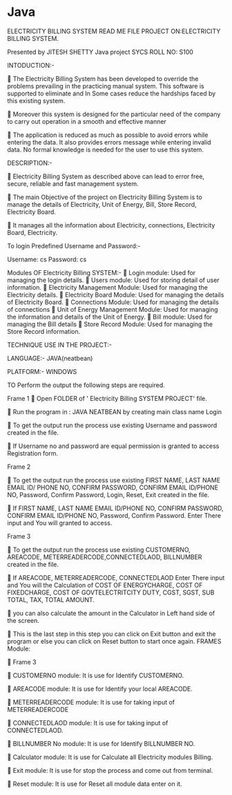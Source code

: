 # Java
ELECTRICITY BILLING SYSTEM
READ ME FILE
PROJECT ON:ELECTRICITY BILLING SYSTEM.

Presented by JITESH SHETTY
Java project
SYCS
ROLL NO: S100

INTODUCTION:-

	The Electricity Billing System has been developed to override the problems prevailing in the practicing manual system. This software is supported to eliminate and In Some cases reduce the hardships faced by this existing system.

	Moreover this system is designed for the particular need of the company to carry out operation in a smooth and effective manner

	The application is reduced as much as possible to avoid errors while entering the data. It also provides errors message while entering invalid data. No formal knowledge is needed for the user to use this system.

DESCRIPTION:-

	Electricity Billing System as described above can lead to error free, secure, reliable and fast management system.

	The main Objective of the project on Electricity Billing System is to manage the details of Electricity, Unit of Energy, Bill, Store Record, Electricity Board.

	It manages all the information about Electricity, connections, Electricity Board, Electricity. 

To login Predefined Username and Password:-

Username: cs
Password: cs

Modules OF Electricity Billing SYSTEM:-
	Login module: Used for managing the login details.
	Users module: Used for storing detail of user information.
	Electricity Management Module: Used for managing the Electricity details.
	Electricity Board Module: Used for managing the details of Electricity Board.
	Connections Module: Used for managing  the details of connections
	Unit of Energy Management Module: Used for managing the information and details of the Unit of Energy.
	 Bill module: Used for managing the Bill details
	Store Record Module: Used for managing the Store Record information.

TECHNIQUE USE IN THE PROJECT:-

LANGUAGE:-
          JAVA(neatbean)

PLATFORM:-
           WINDOWS 

TO Perform the output  the following steps are required.

Frame 1
	Open FOLDER of ' Electricity Billing SYSTEM PROJECT' file. 

	Run the program in : JAVA NEATBEAN by creating main class name Login

	To get the output run the process use existing Username and password created in the file. 

	If Username no and password are equal permission is granted to access Registration form.

Frame 2


	To get the output run the process use existing FIRST NAME, LAST NAME EMAIL ID/ PHONE NO, CONFIRM PASSWORD, CONFIRM EMAIL ID/PHONE NO, Password, Confirm Password, Login, Reset, Exit created in the file.

	If FIRST NAME, LAST NAME EMAIL ID/PHONE NO, CONFIRM PASSWORD, CONFIRM EMAIL ID/PHONE NO, Password, Confirm Password. Enter There input and
You will granted to access.

Frame 3

	To get the output run the process use existing CUSTOMERNO, AREACODE, METERREADERCODE,CONNECTEDLAOD, BILLNUMBER created in the file.

	If AREACODE, METERREADERCODE, CONNECTEDLAOD Enter There input and
You will the Calculation of COST OF ENERGYCHARGE, COST OF FIXEDCHARGE,
COST OF GOVTELECTRITCITY DUTY, CGST, SGST, SUB TOTAL, TAX, TOTAL AMOUNT.

	you can also calculate the amount in the Calculator in Left hand side of the screen.

	This is the last step in this step you can click on Exit  button and exit the program or else you can click on Reset button to start once again.
FRAMES Module:

	Frame 3

	CUSTOMERNO module: It is use for Identify CUSTOMERNO.

	AREACODE module: It is use for Identify your local AREACODE.

	METERREADERCODE module: It is use for taking input of METERREADERCODE

	CONNECTEDLAOD module: It is use for taking input of CONNECTEDLAOD. 

	BILLNUMBER No module: It is use for Identify BILLNUMBER NO.

	Calculator module: It is use for Calculate all Electricity modules Billing.

	Exit module: It is use for stop the process and come out from terminal.

	Reset module: It is use for Reset all module data enter on it.

 



